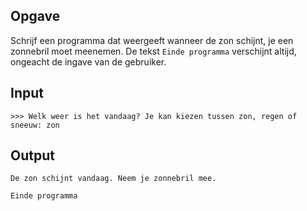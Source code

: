 ## Opgave

Schrijf een programma dat weergeeft wanneer de zon schijnt, je een zonnebril moet meenemen. De tekst `Einde programma` verschijnt altijd, ongeacht de ingave van de gebruiker.

## Input

```
>>> Welk weer is het vandaag? Je kan kiezen tussen zon, regen of sneeuw: zon
```
## Output

```
De zon schijnt vandaag. Neem je zonnebril mee.

Einde programma
```